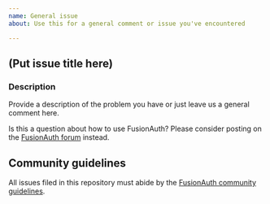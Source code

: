 ```yaml
---
name: General issue
about: Use this for a general comment or issue you've encountered

---
```


## (Put issue title here)

### Description
Provide a description of the problem you have or just leave us a general comment here.

Is this a question about how to use FusionAuth? Please consider posting on the [FusionAuth forum](https://fusionauth.io/community/forum/) instead.

## Community guidelines
All issues filed in this repository must abide by the [FusionAuth community guidelines](https://fusionauth.io/community/forum/topic/1000/code-of-conduct).

